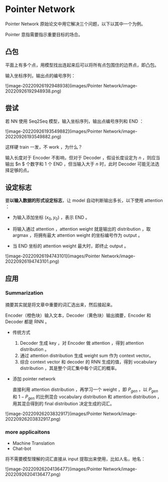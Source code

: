# Pointer Network

Pointer Network 原始论文中用它解决三个问题，以下以其中一个为例。

Pointer 意指需要指示重要目标的场合。

## 凸包

平面上有多个点，用模型找出连起来后可以将所有点包围住的边界点，即凸包。

输入坐标序列，输出点的编号序列：

![image-20220926192948938](images/Pointer Network/image-20220926192948938.png)

## 尝试

若 NN 使用 Seq2Seq 模型，输入坐标序列，输出点编号序列和 END ：

![image-20220926193549882](images/Pointer Network/image-20220926193549882.png)

这样硬 train 一发，不 work ，为什么？

输入长度对于 Encoder 不影响，但对于 Decoder ，假设长度设定为 $n$ ，则应当输出 $n $ 个数字和 $1$ 个 END ，但当输入大于 $n$ 时，此时 Decoder 可能无法选择足够的点。

## 设定标志

要**以输入数据的形式设定标志**，让 model 自动判断输出多长，以下使用 attention ：

- 为输入添加坐标 $(x_0,y_0)$ ，表示 END 。

- 将输入通过 attention ，attention weight 就是输出的 distribution ，取 argmax ，将拥有最大 attention weight 的坐标编号作为 output 。
- 当 END 坐标的 attention weight 最大时，即终止 output 。

![image-20220926194743101](images/Pointer Network/image-20220926194743101.png)

## 应用

### Summarization

摘要其实就是将文章中重要的词汇选出来，然后接起来。

Encoder（橙色块）输入文本，Decoder（黄色块）输出摘要，Encoder 和 Decoder 都是 RNN 。

- 传统方式

	1. Decoder 生成 key ，对 Encoder 做 attention ，得到 attention distribution 。
	2. 通过 attention distribution 生成 weight sum 作为 context vector。
	3. 综合 context vector 和 decoder 的 RNN 生成的值，得到 vocabulary distribution ，其是整个词汇集中每个词汇的概率。

- 添加 pointer network

	直接利用 attention distribution ，再学习一个 weight ，即 $P_{gen}$ ，以 $P_{gen}$ 和 $1 - P_{gen}$ 的比例混合 vocabulary distribution 和 attention distribution ，用其混合得到的 final distribution 决定生成的词汇。

![image-20220926203832917](images/Pointer Network/image-20220926203832917.png)

### more applicaitons

- Machine Translation
- Chat-bot

将不需要模型理解的词汇直接从 input 提取出来使用，比如人名，地名：

![image-20220926204136477](images/Pointer Network/image-20220926204136477.png)

